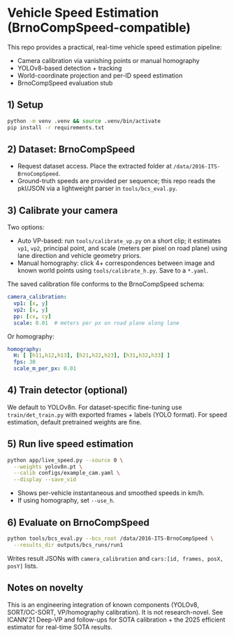 # Vehicle Speed Estimation (BrnoCompSpeed-compatible)

This repo provides a practical, real-time vehicle speed estimation pipeline:
- Camera calibration via vanishing points or manual homography
- YOLOv8-based detection + tracking
- World-coordinate projection and per-ID speed estimation
- BrnoCompSpeed evaluation stub

## 1) Setup

```bash
python -m venv .venv && source .venv/bin/activate
pip install -r requirements.txt
```

## 2) Dataset: BrnoCompSpeed
- Request dataset access. Place the extracted folder at `/data/2016-ITS-BrnoCompSpeed`.
- Ground-truth speeds are provided per sequence; this repo reads the pkl/JSON via a lightweight parser in `tools/bcs_eval.py`.

## 3) Calibrate your camera
Two options:
- Auto VP-based: run `tools/calibrate_vp.py` on a short clip; it estimates `vp1`, `vp2`, principal point, and scale (meters per pixel on road plane) using lane direction and vehicle geometry priors.
- Manual homography: click 4+ correspondences between image and known world points using `tools/calibrate_h.py`. Save to a `*.yaml`.

The saved calibration file conforms to the BrnoCompSpeed schema:
```yaml
camera_calibration:
  vp1: [x, y]
  vp2: [x, y]
  pp: [cx, cy]
  scale: 0.01  # meters per px on road plane along lane
```
Or homography:
```yaml
homography:
  H: [ [h11,h12,h13], [h21,h22,h23], [h31,h32,h33] ]
  fps: 30
  scale_m_per_px: 0.01
```

## 4) Train detector (optional)
We default to YOLOv8n. For dataset-specific fine-tuning use `train/det_train.py` with exported frames + labels (YOLO format). For speed estimation, default pretrained weights are fine.

## 5) Run live speed estimation
```bash
python app/live_speed.py --source 0 \
  --weights yolov8n.pt \
  --calib configs/example_cam.yaml \
  --display --save_vid
```
- Shows per-vehicle instantaneous and smoothed speeds in km/h.
- If using homography, set `--use_h`.

## 6) Evaluate on BrnoCompSpeed
```bash
python tools/bcs_eval.py --bcs_root /data/2016-ITS-BrnoCompSpeed \
  --results_dir outputs/bcs_runs/run1
```
Writes result JSONs with `camera_calibration` and `cars:[id, frames, posX, posY]` lists.

## Notes on novelty
This is an engineering integration of known components (YOLOv8, SORT/OC-SORT, VP/homography calibration). It is not research-novel. See ICANN'21 Deep-VP and follow-ups for SOTA calibration + the 2025 efficient estimator for real-time SOTA results.